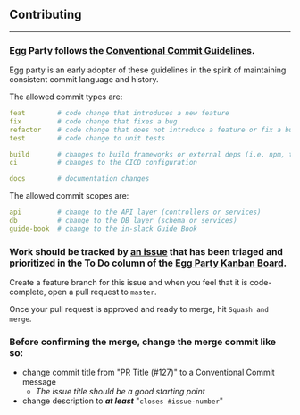 ## Contributing
---

### Egg Party follows the [Conventional Commit Guidelines][conventional-commits].
Egg party is an early adopter of these guidelines in the spirit
    of maintaining consistent commit language and history.

The allowed commit types are:

```yaml
feat        # code change that introduces a new feature
fix         # code change that fixes a bug
refactor    # code change that does not introduce a feature or fix a bug
test        # code change to unit tests

build       # changes to build frameworks or external deps (i.e. npm, tsconfig, tslint)
ci          # changes to the CICD configuration

docs        # documentation changes
```

The allowed commit scopes are:
```yaml
api         # change to the API layer (controllers or services)
db          # change to the DB layer (schema or services)
guide-book  # change to the in-slack Guide Book
```

### Work should be tracked by [an issue][egg-party-issues] that has been triaged and prioritized in the To Do column of the [Egg Party Kanban Board][egg-party-board].

Create a feature branch for this issue and when you feel
    that it is code-complete, open a pull request
    to `master`.

Once your pull request is approved and ready to merge, hit
    `Squash and merge`.
    
### Before confirming the merge, change the merge commit like so:
- change commit title from "PR Title (#127)" to a Conventional Commit message
    - _The issue title should be a good starting point_
- change description to **_at least_** "`closes #issue-number`"

[conventional-commits]: https://www.conventionalcommits.org/en/v1.0.0-beta.4/
[egg-party-issues]: https://github.com/cakekindel/egg-party/issues
[egg-party-board]: https://github.com/cakekindel/egg-party/projects/1

